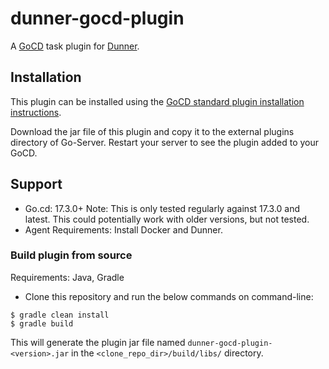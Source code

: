 # dunner-gocd-plugin
A [GoCD](https://gocd.org) task plugin for [Dunner](https://github.com/leopardslab/dunner).

## Installation

This plugin can be installed using the [GoCD standard plugin installation instructions](https://docs.gocd.org/current/extension_points/plugin_user_guide.html).

Download the jar file of this plugin and copy it to the external plugins directory of Go-Server. Restart your server to see the plugin added to your GoCD.

## Support
* Go.cd: 17.3.0+ Note: This is only tested regularly against 17.3.0 and latest. This could potentially work with older versions, but not tested.
* Agent Requirements: Install Docker and Dunner.

### Build plugin from source

Requirements: Java, Gradle

* Clone this repository and run the below commands on command-line:

```
$ gradle clean install
$ gradle build
```

This will generate the plugin jar file named `dunner-gocd-plugin-<version>.jar` in the `<clone_repo_dir>/build/libs/` directory.

